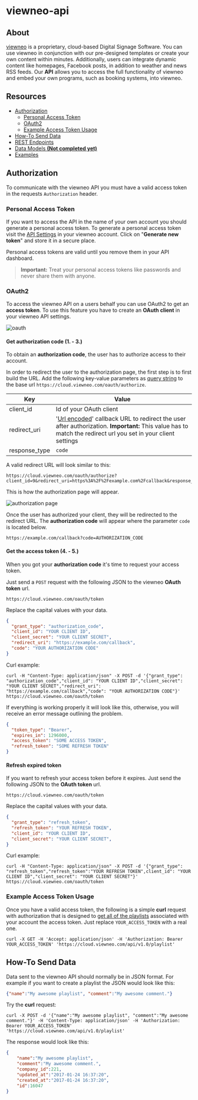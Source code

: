 # viewneo-api

## About
[viewneo](https://www.viewneo.com/) is a proprietary, cloud-based Digital Signage Software. You can use viewneo in conjunction with our pre-designed templates or create your own content within minutes. Additionally, users can integrate dynamic content like homepages, Facebook posts, in addition to weather and news RSS feeds. Our **API** allows you to access the full functionality of viewneo and embed your own programs, such as booking systems, into viewneo. 

## Resources
- [Authorization](#authorization)
  * [Personal Access Token](#personal-access-token)
  * [OAuth2](#oauth2)
  * [Example Access Token Usage](#example-access-token-usage)
- [How-To Send Data](#how-to-send-data)
- [REST Endpoints](http://cloud.viewneo.com/doc/api)
- [Data Models **(Not completed yet)**](./models/)
- [Examples](./examples/)

## Authorization
To communicate with the viewneo API you must have a valid access token in the requests `Authorization` header.

### Personal Access Token
If you want to access the API in the name of your own account you should generate a personal access token. To generate a personal access token visit the [API Settings](https://cloud.viewneo.com/cms#/dashboard/api) in your viewneo account. Click on "**Generate new token**" and store it in a secure place. 

Personal access tokens are valid until you remove them in your API dashboard.

>**Important:** Treat your personal access tokens like passwords and never share them with anyone.

### OAuth2
To access the viewneo API on a users behalf you can use OAuth2 to get an **access token**. To use this feature you have to create an **OAuth client** in your viewneo API settings.

![oauth](./src/oauth.png)

#### Get authorization code (1. - 3.)
To obtain an **authorization code**, the user has to authorize access to their account. 

In order to redirect the user to the authorization page, the first step is to first build the URL. Add the following key-value parameters as [query string](https://en.wikipedia.org/wiki/Query_string) to the base url `https://cloud.viewneo.com/oauth/authorize`.

| Key | Value |
| --- | --- |
| client_id | Id of your OAuth client |
| redirect_uri | '[Url encoded](https://en.wikipedia.org/wiki/Percent-encoding)' callback URL to redirect the user after authorization. **Important:** This value has to match the redirect url you set in your client settings |
| response_type | `code` |

A valid redirect URL will look similar to this: 
```
https://cloud.viewneo.com/oauth/authorize?client_id=9&redirect_uri=https%3A%2F%2Fexample.com%2Fcallback&response_type=code
```

This is how the authorization page will appear. 

![authorization page](/src/authorization_page.png)

Once the user has authorized your client, they will be redirected to the redirect URL. The **authorization code** will appear where the parameter `code` is located below. 

```
https://example.com/callback?code=AUTHORIZATION_CODE
```



#### Get the access token (4. - 5.)
When you got your **authorization code** it's time to request your access token.

Just send a `POST` request with the following JSON to the viewneo **OAuth token** url.

```
https://cloud.viewneo.com/oauth/token
```

Replace the capital values with your data.
```JSON
{
  "grant_type": "authorization_code",
  "client_id": "YOUR CLIENT ID",
  "client_secret": "YOUR CLIENT SECRET",
  "redirect_uri": "https://example.com/callback",
  "code": "YOUR AUTHORIZATION CODE"
}
```

Curl example:
```
curl -H "Content-Type: application/json" -X POST -d '{"grant_type": "authorization_code","client_id": "YOUR CLIENT ID","client_secret": "YOUR CLIENT SECRET","redirect_uri": "https://example.com/callback","code": "YOUR AUTHORIZATION CODE"}' https://cloud.viewneo.com/oauth/token
```


If everything is working properly it will look like this, otherwise, you will receive an error message outlining the problem. 
```JSON
{
  "token_type": "Bearer",
  "expires_in": 1296000,
  "access_token": "SOME ACCESS TOKEN",
  "refresh_token": "SOME REFRESH TOKEN"
}
```

#### Refresh expired token
If you want to refresh your access token before it expires. Just send the following JSON to the **OAuth token** url.

```
https://cloud.viewneo.com/oauth/token
```

Replace the capital values with your data.
```JSON
{
  "grant_type": "refresh_token",
  "refresh_token": "YOUR REFRESH TOKEN",
  "client_id": "YOUR CLIENT ID",
  "client_secret": "YOUR CLIENT SECRET",
}
```

Curl example:
```
curl -H "Content-Type: application/json" -X POST -d '{"grant_type": "refresh_token","refresh_token":"YOUR REFRESH TOKEN",client_id": "YOUR CLIENT ID","client_secret": "YOUR CLIENT SECRET"}' https://cloud.viewneo.com/oauth/token
```

### Example Access Token Usage
Once you have a valid access token, the following is a simple **curl** request with authorization that is designed to  [get all of the playlists](http://cloud.viewneo.com/doc/api#!/Playlist/api_playlist_index) associated with your account the access token. Just replace `YOUR_ACCESS_TOKEN` with a real one. 

```SHELL
curl -X GET -H 'Accept: application/json' -H 'Authorization: Bearer YOUR_ACCESS_TOKEN' 'https://cloud.viewneo.com/api/v1.0/playlist'
```

## How-To Send Data
Data sent to the viewneo API should normally be in JSON format. For example if you want to create a playlist the JSON would look like this:
```JSON
{"name":"My awesome playlist", "comment":"My awesome comment."}
```

Try the **curl** request:
```SHELL
curl -X POST -d '{"name":"My awesome playlist", "comment":"My awesome comment."}' -H 'Content-Type: application/json' -H 'Authorization: Bearer YOUR_ACCESS_TOKEN' 'https://cloud.viewneo.com/api/v1.0/playlist'
```

The response would look like this:
```JSON
{
    "name":"My awesome playlist",
    "comment":"My awesome comment.",
    "company_id":221,
    "updated_at":"2017-01-24 16:37:20",
    "created_at":"2017-01-24 16:37:20",
    "id":16047
}
```
